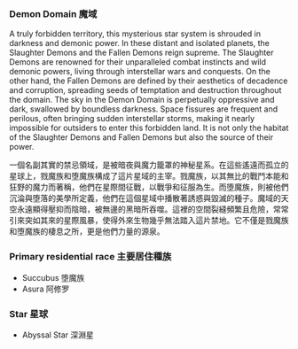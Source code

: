 ### Demon Domain 魔域

A truly forbidden territory, this mysterious star system is shrouded in darkness and demonic power. In these distant and isolated planets, the Slaughter Demons and the Fallen Demons reign supreme. The Slaughter Demons are renowned for their unparalleled combat instincts and wild demonic powers, living through interstellar wars and conquests. On the other hand, the Fallen Demons are defined by their aesthetics of decadence and corruption, spreading seeds of temptation and destruction throughout the domain. The sky in the Demon Domain is perpetually oppressive and dark, swallowed by boundless darkness. Space fissures are frequent and perilous, often bringing sudden interstellar storms, making it nearly impossible for outsiders to enter this forbidden land. It is not only the habitat of the Slaughter Demons and Fallen Demons but also the source of their power.

一個名副其實的禁忌領域，是被暗夜與魔力籠罩的神秘星系。在這些遙遠而孤立的星球上，戮魔族和堕魔族構成了這片星域的主宰。戮魔族，以其無比的戰鬥本能和狂野的魔力而著稱，他們在星際間征戰，以戰爭和征服為生。而堕魔族，則被他們沉淪與堕落的美學所定義，他們在這個星域中播散著誘惑與毀滅的種子。魔域的天空永遠顯得壓抑而陰暗，被無邊的黑暗所吞噬。這裡的空間裂縫頻繁且危險，常常引來突如其來的星際風暴，使得外來生物幾乎無法踏入這片禁地。它不僅是戮魔族和堕魔族的棲息之所，更是他們力量的源泉。

### Primary residential race 主要居住種族
- Succubus 堕魔族
- Asura 阿修罗
  
### Star 星球
- Abyssal Star 深淵星

